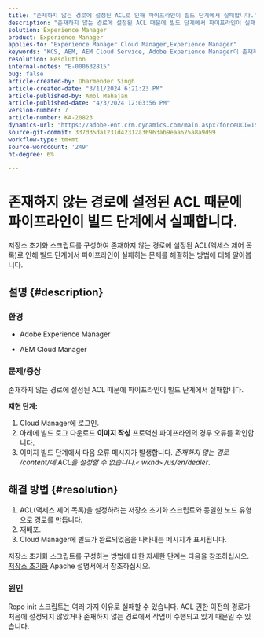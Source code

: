 ```yaml
---
title: "존재하지 않는 경로에 설정된 ACL로 인해 파이프라인이 빌드 단계에서 실패합니다."
description: "존재하지 않는 경로에 설정된 ACL 때문에 빌드 단계에서 파이프라인이 실패하는 문제를 해결하는 방법에 대해 알아봅니다."
solution: Experience Manager
product: Experience Manager
applies-to: "Experience Manager Cloud Manager,Experience Manager"
keywords: "KCS, AEM, AEM Cloud Service, Adobe Experience Manager이 존재하지 않는 경로에 acl을 설정할 수 없음"
resolution: Resolution
internal-notes: "E-000632815"
bug: false
article-created-by: Dharmender Singh
article-created-date: "3/11/2024 6:21:23 PM"
article-published-by: Amol Mahajan
article-published-date: "4/3/2024 12:03:56 PM"
version-number: 7
article-number: KA-20823
dynamics-url: "https://adobe-ent.crm.dynamics.com/main.aspx?forceUCI=1&pagetype=entityrecord&etn=knowledgearticle&id=864b8c26-d4df-ee11-904c-6045bd05e816"
source-git-commit: 337d35da1231d42312a36963ab9eaa675a8a9d99
workflow-type: tm+mt
source-wordcount: '249'
ht-degree: 6%

---
```


# 존재하지 않는 경로에 설정된 ACL 때문에 파이프라인이 빌드 단계에서 실패합니다.


저장소 초기화 스크립트를 구성하여 존재하지 않는 경로에 설정된 ACL(액세스 제어 목록)로 인해 빌드 단계에서 파이프라인이 실패하는 문제를 해결하는 방법에 대해 알아봅니다.

## 설명 {#description}


### <b>환경</b>

- Adobe Experience Manager


- AEM Cloud Manager




### <b>문제/증상</b>

존재하지 않는 경로에 설정된 ACL 때문에 파이프라인이 빌드 단계에서 실패합니다.

<b>재현 단계:</b>

1. Cloud Manager에 로그인.
2. 아래에 빌드 로그 다운로드 <b>이미지 작성</b> 프로덕션 파이프라인의 경우 오류를 확인합니다.
3. 이미지 빌드 단계에서 다음 오류 메시지가 발생합니다. *존재하지 않는 경로 /content/에 ACL을 설정할 수 없습니다.`<` wknd`>` /us/en/dealer*.



## 해결 방법 {#resolution}


1. ACL(액세스 제어 목록)을 설정하려는 저장소 초기화 스크립트와 동일한 노드 유형으로 경로를 만듭니다.
2. 재배포.
3. Cloud Manager에 빌드가 완료되었음을 나타내는 메시지가 표시됩니다.


저장소 초기화 스크립트를 구성하는 방법에 대한 자세한 단계는 다음을 참조하십시오. [저장소 초기화](https://sling.apache.org/documentation/bundles/repository-initialization.html) Apache 설명서에서 참조하십시오.

### <b>원인</b>

Repo init 스크립트는 여러 가지 이유로 실패할 수 있습니다. ACL 권한 이전의 경로가 처음에 설정되지 않았거나 존재하지 않는 경로에서 작업이 수행되고 있기 때문일 수 있습니다.
